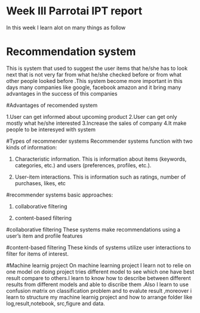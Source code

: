 # Week III  Parrotai IPT report 

In this week I learn alot on many things as follow

# Recommendation system

This is system that used to suggest the user items that he/she has to look next that is not very far from what he/she checked before or from what other people looked before .This system become more important in this days many companies like google, facebook amazon and it bring many advantages in the success of this companies 

#Advantages of recomended system

1.User can get informed about upcoming product
2.User can get only mostly what he/she interested
3.Increase the sales of company
4.It make people to be interesyed with system

 #Types of recommender systems
Recommender systems function with two kinds of information:

1. Characteristic information. This is information about items (keywords, categories, etc.) and users (preferences, profiles, etc.).

2. User-item interactions. This is information such as ratings, number of purchases, likes, etc
 
 #recommender systems  basic approaches:

1. collaborative filtering

2. content-based filtering 


 #collaborative filtering
 These systems make recommendations using a user’s item and profile features
 
  #content-based filtering 
  These kinds of systems utilize user interactions to filter for items of interest.
  
  
  
  #Machine learnig project 
  On machine  learning project I learn not to relie on one model on doing project tries different model to see which one have best result compare to others.I learn to know how to describe between different results from different models and able to discribe them .Also I learn to use confusion matrix on classification problem and to evalute result ,moreover i learn to structure my machine learnig project and how to arrange folder like log,result,notebook, src,figure and data.
